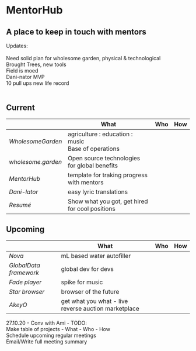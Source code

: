 # MentorHub
## A place to keep in touch with mentors

Updates:<br>
<br>
  Need solid plan for wholesome garden, physical & technological<br>
  Brought Trees, new tools<br>
  Field is moed<br>
  Dani-nator MVP<br>
  10 pull ups new life record<br>
<br>

## Current
|    | What | Who | How |
| ------------- | ------------- | ------- | ------- |
| *WholesomeGarden*  | agriculture : education : music <br> Base of operations  |
| *wholesome.garden*   | Open source technologies for global benefits  |
| *MentorHub*  | template for traking progress with mentors  |
| *Dani-lator*  | easy lyric translations  |
| *Resumé*  | Show what you got, get hired for cool positions     |

## Upcoming
|    | What | Who | How |
| ------------- | ------------- | ------- | ------- |
| *Nova*  | mL based water autofiller  |
| *GlobalData framework*   | global dev for devs  |
| *Fade player*  | spike for music  |
| *Star browser*  | browser of the future  |
| *AkeyO*  | get what you what - live reverse auction marketplace     |



27.10.20 - Conv with Ami - TODO:<br>
Make table of projects - What - Who - How<br>
Schedule upcoming regular meetings<br>
Email/Write full meeting summary<br>
